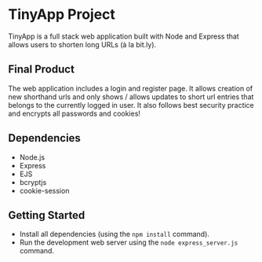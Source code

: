 # TinyApp Project

TinyApp is a full stack web application built with Node and Express that allows users to shorten long URLs (à la bit.ly).

## Final Product

The web application includes a login and register page.
It allows creation of new shorthand urls and only shows / allows updates to short url entries that belongs to the currently logged in user.
It also follows best security practice and encrypts all passwords and cookies!

## Dependencies

- Node.js
- Express
- EJS
- bcryptjs
- cookie-session

## Getting Started

- Install all dependencies (using the `npm install` command).
- Run the development web server using the `node express_server.js` command.